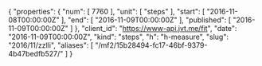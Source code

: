 {
  "properties": {
    "num": [
      7760
    ],
    "unit": [
      "steps"
    ],
    "start": [
      "2016-11-08T00:00:00Z"
    ],
    "end": [
      "2016-11-09T00:00:00Z"
    ],
    "published": [
      "2016-11-09T00:00:00Z"
    ]
  },
  "client_id": "https://www-api.jvt.me/fit",
  "date": "2016-11-09T00:00:00Z",
  "kind": "steps",
  "h": "h-measure",
  "slug": "2016/11/zzlli",
  "aliases": [
    "/mf2/15b28494-fc17-46bf-9379-4b47bedfb527/"
  ]
}
